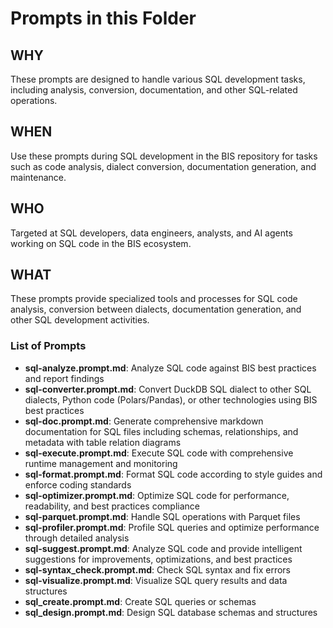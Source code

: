 # Prompts in this Folder

## WHY
These prompts are designed to handle various SQL development tasks, including analysis, conversion, documentation, and other SQL-related operations.

## WHEN
Use these prompts during SQL development in the BIS repository for tasks such as code analysis, dialect conversion, documentation generation, and maintenance.

## WHO
Targeted at SQL developers, data engineers, analysts, and AI agents working on SQL code in the BIS ecosystem.

## WHAT
These prompts provide specialized tools and processes for SQL code analysis, conversion between dialects, documentation generation, and other SQL development activities.

### List of Prompts
- **sql-analyze.prompt.md**: Analyze SQL code against BIS best practices and report findings
- **sql-converter.prompt.md**: Convert DuckDB SQL dialect to other SQL dialects, Python code (Polars/Pandas), or other technologies using BIS best practices
- **sql-doc.prompt.md**: Generate comprehensive markdown documentation for SQL files including schemas, relationships, and metadata with table relation diagrams
- **sql-execute.prompt.md**: Execute SQL code with comprehensive runtime management and monitoring
- **sql-format.prompt.md**: Format SQL code according to style guides and enforce coding standards
- **sql-optimizer.prompt.md**: Optimize SQL code for performance, readability, and best practices compliance
- **sql-parquet.prompt.md**: Handle SQL operations with Parquet files
- **sql-profiler.prompt.md**: Profile SQL queries and optimize performance through detailed analysis
- **sql-suggest.prompt.md**: Analyze SQL code and provide intelligent suggestions for improvements, optimizations, and best practices
- **sql-syntax_check.prompt.md**: Check SQL syntax and fix errors
- **sql-visualize.prompt.md**: Visualize SQL query results and data structures
- **sql_create.prompt.md**: Create SQL queries or schemas
- **sql_design.prompt.md**: Design SQL database schemas and structures
